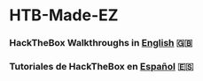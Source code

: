 # HTB-Made-EZ


### HackTheBox Walkthroughs in [English](en) 🇬🇧


### Tutoriales de HackTheBox en [Español](es) 🇪🇸